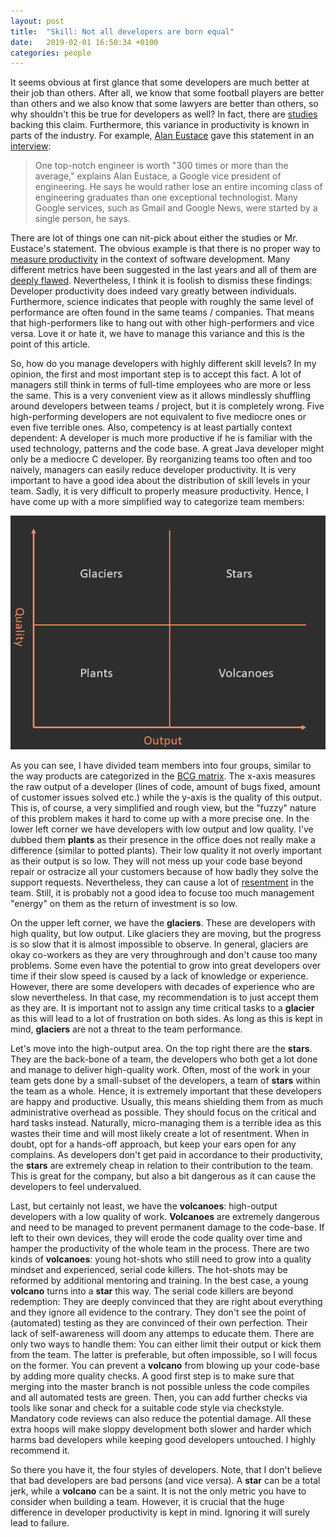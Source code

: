 ```yaml
---
layout: post
title:  "Skill: Not all developers are born equal"
date:   2019-02-01 16:50:34 +0100
categories: people
---
```

It seems obvious at first glance that some developers are much better at their job than others. After all, we know that some football players are better than others and we also know that some lawyers are better than others, so why shouldn't this be true for developers as well? In fact, there are [studies](https://cacm.acm.org/blogs/blog-cacm/180512-is-there-a-10x-gap-between-best-and-average-programmers-and-how-did-it-get-there/fulltext) backing this claim. Furthermore, this variance in productivity is known in parts of the industry. For example, [Alan Eustace](https://en.wikipedia.org/wiki/Alan_Eustace) gave this statement in an [interview](https://www.wsj.com/articles/SB113271436430704916):
> One top-notch engineer is worth "300 times or more than the average," explains Alan Eustace, a Google vice president of engineering. He says he would rather lose an entire incoming class of engineering graduates than one exceptional technologist. Many Google services, such as Gmail and Google News, were started by a single person, he says.

There are lot of things one can nit-pick about either the studies or Mr. Eustace's statement. The obvious example is that there is no proper way to [measure productivity](https://martinfowler.com/bliki/CannotMeasureProductivity.html) in the context of software development. Many different metrics have been suggested in the last years and all of them are [deeply flawed](https://nortal.com/de/blog/the-myth-of-developer-productivity/). Nevertheless, I think it is foolish to dismiss these findings: Developer productivity does indeed vary greatly between individuals. Furthermore, science indicates that people with roughly the same level of performance are often found in the same teams / companies. That means that high-performers like to hang out with other high-performers and vice versa. Love it or hate it, we have to manage this variance and this is the point of this article.

So, how do you manage developers with highly different skill levels? In my opinion, the first and most important step is to accept this fact. A lot of managers still think in terms of full-time employees who are more or less the same. This is a very convenient view as it allows mindlessly shuffling around developers between teams / project, but it is completely wrong. Five high-performing developers are not equivalent to five mediocre ones or even five terrible ones. Also, competency is at least partially context dependent: A developer is much more productive if he is familiar with the used technology, patterns and the code base. A great Java developer might only be a mediocre C developer. By reorganizing teams too often and too naively, managers can easily reduce developer productivity. It is very important to have a good idea about the distribution of skill levels in your team. Sadly, it is very difficult to properly measure productivity. Hence, I have come up with a more simplified way to categorize team members:

![UI image](/images/matrix.png)

As you can see, I have divided team members into four groups, similar to the way products are categorized in the [BCG matrix](https://www.strategicmanagementinsight.com/tools/bcg-matrix-growth-share.html). The x-axis measures the raw output of a developer (lines of code, amount of bugs fixed, amount of customer issues solved etc.) while the y-axis is the quality of this output. This is, of course, a very simplified and rough view, but the "fuzzy" nature of this problem makes it hard to come up with a more precise one. In the lower left corner we have developers with low output and low quality. I've dubbed them **plants** as their presence in the office does not really make a difference (similar to potted plants). Their low quality it not overly important as their output is so low. They will not mess up your code base beyond repair or ostracize all your customers because of how badly they solve the support requests. Nevertheless, they can cause a lot of [resentment](https://stevemcconnell.com/articles/dealing-with-problem-programmers/) in the team. Still, it is probably not a good idea to focuse too much management "energy" on them as the return of investment is so low.

On the upper left corner, we have the **glaciers**. These are developers with high quality, but low output. Like glaciers they are moving, but the progress is so slow that it is almost impossible to observe. In general, glaciers are okay co-workers as they are very throughrough and don't cause too many problems. Some even have the potential to grow into great developers over time if their slow speed is caused by a lack of knowledge or experience. However, there are some developers with decades of experience who are slow nevertheless. In that case, my recommendation is to just accept them as they are. It is important not to assign any time critical tasks to a **glacier** as this will lead to a lot of frustration on both sides. As long as this is kept in mind, **glaciers** are not a threat to the team performance.

Let's move into the high-output area. On the top right there are the **stars**. They are the back-bone of a team, the developers who both get a lot done and manage to deliver high-quality work. Often, most of the work in your team gets done by a small-subset of the developers, a team of **stars** within the team as a whole. Hence, it is extremely important that these developers are happy and productive. Usually, this means shielding them from as much administrative overhead as possible. They should focus on the critical and hard tasks instead. Naturally, micro-managing them is a terrible idea as this wastes their time and will most likely create a lot of resentment. When in doubt, opt for a hands-off approach, but keep your ears open for any complains. As developers don't get paid in accordance to their productivity, the **stars** are extremely cheap in relation to their contribution to the team. This is great for the company, but also a bit dangerous as it can cause the developers to feel undervalued.

Last, but certainly not least, we have the **volcanoes**: high-output developers with a low quality of work. **Volcanoes** are extremely dangerous and need to be managed to prevent permanent damage to the code-base. If left to their own devices, they will erode the code quality over time and hamper the productivity of the whole team in the process. There are two kinds of **volcanoes**: young hot-shots who still need to grow into a quality mindset and experienced, serial code killers. The hot-shots may be reformed by additional mentoring and training. In the best case, a young **volcano** turns into a **star** this way. The serial code killers are beyond redemption: They are deeply convinced that they are right about everything and they ignore all evidence to the contrary. They don't see the point of (automated) testing as they are convinced of their own perfection. Their lack of self-awareness will doom any attemps to educate them. There are only two ways to handle them: You can either limit their output or kick them from the team. The latter is preferable, but often impossible, so I will focus on the former. You can prevent a **volcano** from blowing up your code-base by adding more quality checks. A good first step is to make sure that merging into the master branch is not possible unless the code compiles and all automated tests are green. Then, you can add further checks via tools like sonar and check for a suitable code style via checkstyle. Mandatory code reviews can also reduce the potential damage. All these extra hoops will make sloppy development both slower and harder which harms bad developers while keeping good developers untouched. I highly recommend it.

So there you have it, the four styles of developers. Note, that I don't believe that bad developers are bad persons (and vice versa). A **star** can be a total jerk, while a **volcano** can be a saint. It is not the only metric you have to consider when building a team. However, it is crucial that the huge difference in developer productivity is kept in mind. Ignoring it will surely lead to failure.